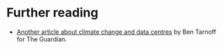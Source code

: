 # Further reading

- [Another article about climate change and data centres](https://www.theguardian.com/technology/2019/sep/17/tech-climate-change-luddites-data) by Ben Tarnoff for The Guardian.

